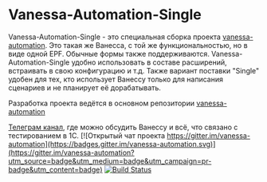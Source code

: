 # Vanessa-Automation-Single

Vanessa-Automation-Single - это специальная сборка проекта [vanessa-automation](https://github.com/Pr-Mex/vanessa-automation).
Это такая же Ванесса, с той же функциональностью, но в виде одной EPF. Обычные формы также поддерживаются.
Vanessa-Automation-Single удобно использовать в составе расширений, встраивать в свою конфигурацию и т.д.
Также вариант поставки "Single" удобен для тех, кто использует Ванессу только для написания сценариев и не планирует её дорабатывать. 

Разработка проекта ведётся в основном репозитории [vanessa-automation](https://github.com/Pr-Mex/vanessa-automation)

[Телеграм канал](https://t.me/testspro1c), где можно обсудить Ванессу и всё, что связано с тестированием в 1С.
[![Открытый чат проекта https://gitter.im/vanessa-automation](https://badges.gitter.im/vanessa-automation.svg)](https://gitter.im/vanessa-automation?utm_source=badge&utm_medium=badge&utm_campaign=pr-badge&utm_content=badge)
[![Build Status](http://vanessa.bit-erp.ru/buildStatus/icon?job=VASingleFullCheck)](http://vanessa.bit-erp.ru/job/VASingleFullCheck/)


